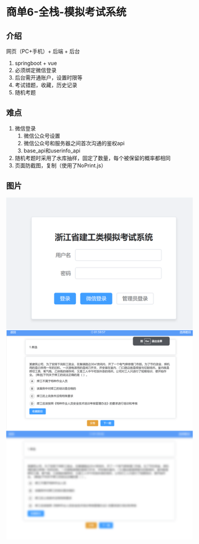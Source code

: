 # 商单6-全栈-模拟考试系统

## 介绍

网页（PC+手机）+ 后端 + 后台

1. springboot + vue
2. 必须绑定微信登录
3. 后台需开通账户，设置时限等
4. 考试错题，收藏，历史记录
5. 随机考题

## 难点
1. 微信登录
   1. 微信公众号设置
   2. 微信公众号和服务器之间首次沟通的鉴权api
   3. base_api和userinfo_api
2. 随机考题时采用了水库抽样，固定了数量，每个被保留的概率都相同
3. 页面防截图，复制（使用了NoPrint.js）

## 图片

![alt text](attachments/商单6-全栈-模拟考试系统/image.png)
![alt text](attachments/商单6-全栈-模拟考试系统/image-1.png)
![alt text](attachments/商单6-全栈-模拟考试系统/image-2.png)